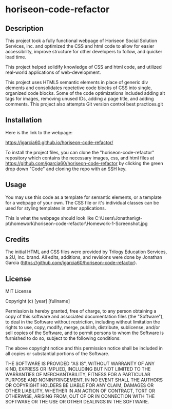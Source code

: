 # horiseon-code-refactor

## Description

This project took a fully functional webpage of Horiseon Social Solution Services, inc. and optimized the CSS and html code to allow for easier accessibility, improve structure for other developers to follow, and quicker load time. 

This project helped solidify knowledge of CSS and html code, and utilized real-world applications of web-development. 

This project uses HTML5 semantic elements in place of generic div elements and consolidates repetetive code blocks of CSS into single, organized code blocks. Some of the code optimizations included adding alt tags for images, removing unused IDs, adding a page title, and adding comments. This project also attempts Git version control best practices.git 


## Installation

Here is the link to the webpage:

https://jgarcia60.github.io/horiseon-code-refactor/ 

To install the project files, you can clone the "horiseon-code-refactor" repository which contains the necessary images, css, and html files at https://github.com/jgarcia60/horiseon-code-refactor by clicking the green drop down "Code" and cloning the repo with an SSH key.  


## Usage

You may use this code as a template for semantic elements, or a template for a webpage of your own. The CSS file or it's individual classes can be used for styling templates in other applications. 

This is what the webpage should look like C:\Users\Jonathan\gt-pt\homework\horiseon-code-refactor\Homework-1-Screenshot.jpg




## Credits

The initial HTML and CSS files were provided by Trilogy Education Services, a 2U, Inc. brand. All edits, additions, and revisions were done by Jonathan Garcia (https://github.com/jgarcia60/horiseon-code-refactor).

## License

MIT License

Copyright (c) [year] [fullname]

Permission is hereby granted, free of charge, to any person obtaining a copy
of this software and associated documentation files (the "Software"), to deal
in the Software without restriction, including without limitation the rights
to use, copy, modify, merge, publish, distribute, sublicense, and/or sell
copies of the Software, and to permit persons to whom the Software is
furnished to do so, subject to the following conditions:

The above copyright notice and this permission notice shall be included in all
copies or substantial portions of the Software.

THE SOFTWARE IS PROVIDED "AS IS", WITHOUT WARRANTY OF ANY KIND, EXPRESS OR
IMPLIED, INCLUDING BUT NOT LIMITED TO THE WARRANTIES OF MERCHANTABILITY,
FITNESS FOR A PARTICULAR PURPOSE AND NONINFRINGEMENT. IN NO EVENT SHALL THE
AUTHORS OR COPYRIGHT HOLDERS BE LIABLE FOR ANY CLAIM, DAMAGES OR OTHER
LIABILITY, WHETHER IN AN ACTION OF CONTRACT, TORT OR OTHERWISE, ARISING FROM,
OUT OF OR IN CONNECTION WITH THE SOFTWARE OR THE USE OR OTHER DEALINGS IN THE
SOFTWARE.

